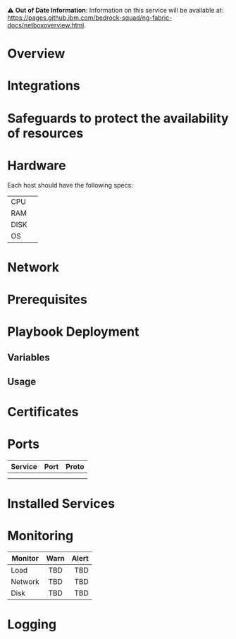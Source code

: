 ⚠️ **Out of Date Information**: Information on this service will be available at: https://pages.github.ibm.com/bedrock-squad/ng-fabric-docs/netboxoverview.html.

# Overview


# Integrations


# Safeguards to protect the availability of resources



# Hardware


Each host should have the following specs:

|       |        |
| ----- | ------:|
| CPU   |       |
| RAM   |    |
| DISK  |  |
| OS    |  |

# Network


# Prerequisites


# Playbook Deployment
## Variables



## Usage


# Certificates


# Ports
| Service       | Port      | Proto      |
| ------------- |:---------:| ----------:|
|               |           |            |
|               |           |            |



# Installed Services


# Monitoring
| Monitor       | Warn   | Alert  |
| ------------- |:------:| ------:|
| Load          | TBD    | TBD    |
| Network       | TBD    | TBD    |
| Disk          | TBD    | TBD    |


# Logging
